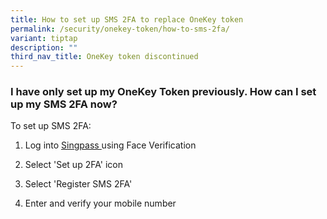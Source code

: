 ```yaml
---
title: How to set up SMS 2FA to replace OneKey token
permalink: /security/onekey-token/how-to-sms-2fa/
variant: tiptap
description: ""
third_nav_title: OneKey token discontinued
---
```

<h3>I have only set up my OneKey Token previously. How can I set up my SMS 2FA now?</h3>
<p>To set up SMS 2FA:</p>
<ol data-tight="true" class="tight">
<li>
<p>Log into <a href="https://go.gov.sg/singpass-login" rel="noopener" target="_blank"><u>Singpass </u></a>using
Face Verification</p>
</li>
<li>
<p>Select 'Set up 2FA' icon</p>
</li>
<li>
<p>Select 'Register SMS 2FA'</p>
</li>
<li>
<p>Enter and verify your mobile number</p>
</li>
</ol>
<p></p>